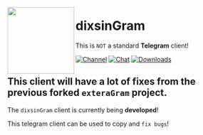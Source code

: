 <img src="https://i.imgur.com/C461Dd6.png" width="150px" align="left"></img>
# dixsinGram

This is `NOT` a standard **Telegram** client!

[![Channel](https://img.shields.io/badge/Channel-Telegram-blue.svg)](https://t.me/dixsinGram)
[![Chat](https://img.shields.io/badge/Chat-Telegram-blue.svg)](https://t.me/dixsinChat)
[![Downloads](https://img.shields.io/badge/Download%20at%20-%20Telegram-blue.svg)](https://t.me/dixsinReleases)

## This client will have a lot of fixes from the previous forked `exteraGram` project.
The `dixsinGram` client is currently being **developed**!

This telegram client can be used to copy and `fix bugs`!
